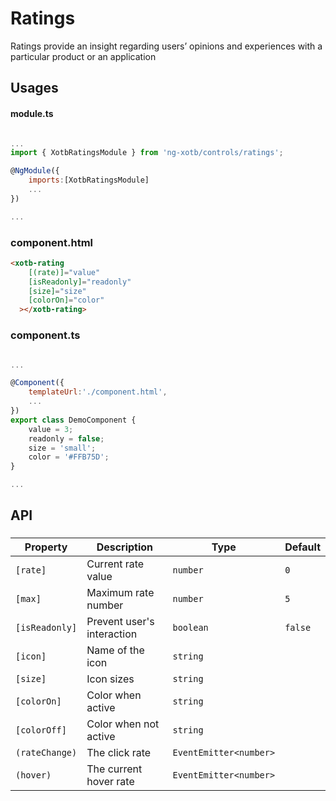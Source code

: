 # Ratings

Ratings provide an insight regarding users’ opinions and experiences with a particular product or an application

## Usages

#### module.ts
```javascript

...
import { XotbRatingsModule } from 'ng-xotb/controls/ratings';

@NgModule({
    imports:[XotbRatingsModule]
    ...
})

...
```

### component.html
```html
<xotb-rating
    [(rate)]="value"
    [isReadonly]="readonly"
    [size]="size"
    [colorOn]="color"
  ></xotb-rating>
```

### component.ts
```javascript

...

@Component({
    templateUrl:'./component.html',
    ...
})
export class DemoComponent {
    value = 3;
    readonly = false;
    size = 'small';
    color = '#FFB75D';
}

...
```

## API
 
### <xotb-rating>

| Property | Description | Type | Default |
| --- | --- | --- | --- |
| `[rate]` | Current rate value | `number` | `0` |
| `[max]` | Maximum rate number | `number` | `5` |
| `[isReadonly]` | Prevent user's interaction | `boolean` | `false` |
| `[icon]` | Name of the icon | `string` | |
| `[size]` | Icon sizes | `string` | |
| `[colorOn]` | Color when active | `string` | |
| `[colorOff]` | Color when not active | `string` | |
| `(rateChange)` | The click rate | `EventEmitter<number>` | |
| `(hover)` | The current hover rate | `EventEmitter<number>` | |
